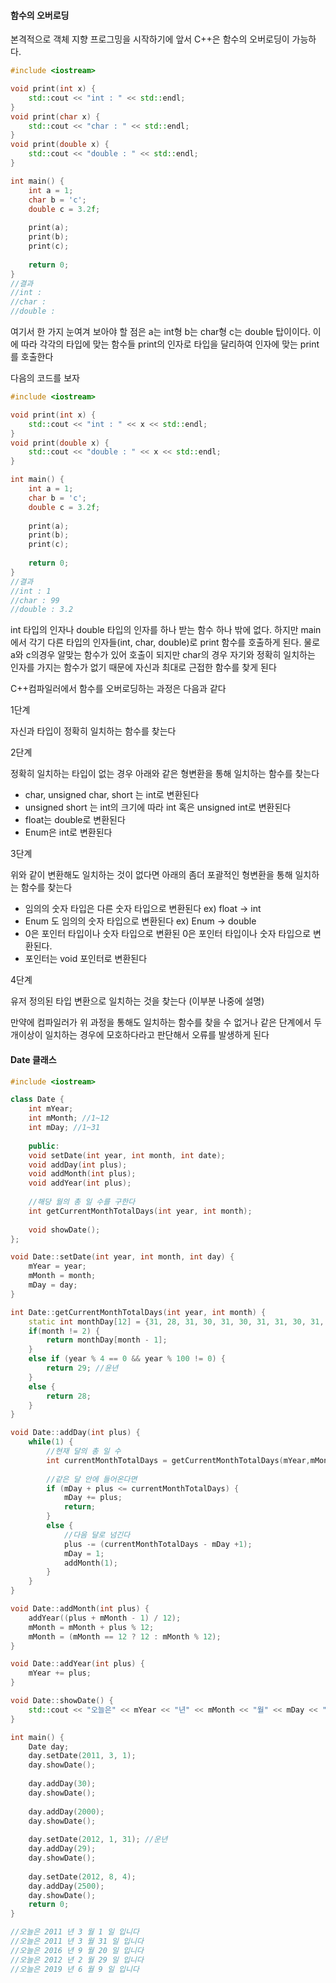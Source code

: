 #### 함수의 오버로딩

본격적으로 객체 지향 프로그밍을 시작하기에 앞서 C++은 함수의 오버로딩이 가능하다.

```c++
#include <iostream>

void print(int x) {
    std::cout << "int : " << std::endl;
}
void print(char x) {
    std::cout << "char : " << std::endl;
}
void print(double x) {
    std::cout << "double : " << std::endl;
}

int main() {
    int a = 1;
    char b = 'c';
    double c = 3.2f;
    
    print(a);
    print(b);
    print(c);
    
    return 0;
}
//결과
//int : 
//char : 
//double : 
```

여기서 한 가지 눈여겨 보아야 할 점은 a는 int형 b는 char형 c는 double 탑이이다. 이에 따라 각각의 타입에 맞는 함수들 print의 인자로 타입을 달리하여 인자에 맞는 print를 호출한다



다음의 코드를 보자

```c++
#include <iostream>

void print(int x) {
    std::cout << "int : " << x << std::endl;
}
void print(double x) {
    std::cout << "double : " << x << std::endl;
}

int main() {
    int a = 1;
    char b = 'c';
    double c = 3.2f;
    
    print(a);
    print(b);
    print(c);
    
    return 0;
}
//결과
//int : 1
//char : 99
//double : 3.2
```

int 타입의 인자나 double 타입의 인자를 하나 받는 함수 하나 밖에 없다. 하지만 main에서 각기 다른 타입의 인자들(int, char, double)로  print 함수를 호출하게 된다. 물로 a와 c의경우 알맞는 함수가 있어 호출이 되지만 char의 경우 자기와 정확히 일치하는 인자를 가지는 함수가 없기 때문에 자신과 최대로 근접한 함수를 찾게 된다



C++컴파일러에서 함수를 오버로딩하는 과정은 다음과 같다

1단계

자신과 타입이 정확히 일치하는 함수를 찾는다

2단계

정확히 일치하는 타입이 없는 경우 아래와 같은 형변환을 통해 일치하는 함수를 찾는다

- char, unsigned char, short 는 int로 변환된다
- unsigned short 는 int의 크기에 따라 int 혹은 unsigned int로 변환된다
- float는 double로 변환된다
- Enum은 int로 변환된다

3단계

위와 같이 변환해도 일치하는 것이 없다면 아래의 좀더 포괄적인 형변환을 통해 일치하는 함수를 찾는다

- 임의의 숫자 타입은 다른 숫자 타입으로 변환된다 ex) float -> int
- Enum 도 임의의 숫자 타입으로 변환된다 ex) Enum -> double
- 0은 포인터 타입이나 숫자 타입으로 변환된 0은 포인터 타입이나 숫자 타입으로 변환된다.
- 포인터는 void 포인터로 변환된다

4단계

유저 정의된 타입 변환으로 일치하는 것을 찾는다 (이부분 나중에 설명)

만약에 컴파일러가 위 과정을 통해도 일치하는 함수를 찾을 수 없거나 같은 단계에서 두 개이상이 일치하는 경우에 모호하다라고 판단해서 오류를 발생하게 된다



#### Date 클래스

```c++
#include <iostream>

class Date {
    int mYear;
    int mMonth; //1~12
    int mDay; //1~31
    
    public:
    void setDate(int year, int month, int date);
    void addDay(int plus);
    void addMonth(int plus);
    void addYear(int plus);
    
    //해당 월의 총 일 수를 구한다
    int getCurrentMonthTotalDays(int year, int month);
    
    void showDate();
};

void Date::setDate(int year, int month, int day) {
    mYear = year;
    mMonth = month;
    mDay = day;
}

int Date::getCurrentMonthTotalDays(int year, int month) {
    static int monthDay[12] = {31, 28, 31, 30, 31, 30, 31, 31, 30, 31, 30, 31};
    if(month != 2) {
        return monthDay[month - 1];
    }
    else if (year % 4 == 0 && year % 100 != 0) {
        return 29; //윤년
    }
   	else {
        return 28;
    }
}

void Date::addDay(int plus) {
    while(1) {
        //현재 달의 총 일 수
        int currentMonthTotalDays = getCurrentMonthTotalDays(mYear,mMonth);
        
        //같은 달 안에 들어온다면
        if (mDay + plus <= currentMonthTotalDays) {
            mDay += plus;
            return;
        }
        else {
            //다음 달로 넘긴다
            plus -= (currentMonthTotalDays - mDay +1);
            mDay = 1;
            addMonth(1);
        }
    }
}

void Date::addMonth(int plus) {
    addYear((plus + mMonth - 1) / 12);
    mMonth = mMonth + plus % 12;
    mMonth = (mMonth == 12 ? 12 : mMonth % 12);
}

void Date::addYear(int plus) {
    mYear += plus;
}

void Date::showDate() {
    std::cout << "오늘은" << mYear << "년" << mMonth << "월" << mDay << "일 입니다" << std::endl;
}

int main() {
    Date day;
    day.setDate(2011, 3, 1);
    day.showDate();
    
    day.addDay(30);
    day.showDate();
    
    day.addDay(2000);
    day.showDate();
    
    day.setDate(2012, 1, 31); //운년
    day.addDay(29);
    day.showDate();
    
    day.setDate(2012, 8, 4);
    day.addDay(2500);
    day.showDate();
    return 0;
}

//오늘은 2011 년 3 월 1 일 입니다
//오늘은 2011 년 3 월 31 일 입니다
//오늘은 2016 년 9 월 20 일 입니다
//오늘은 2012 년 2 월 29 일 입니다
//오늘은 2019 년 6 월 9 일 입니다
```


